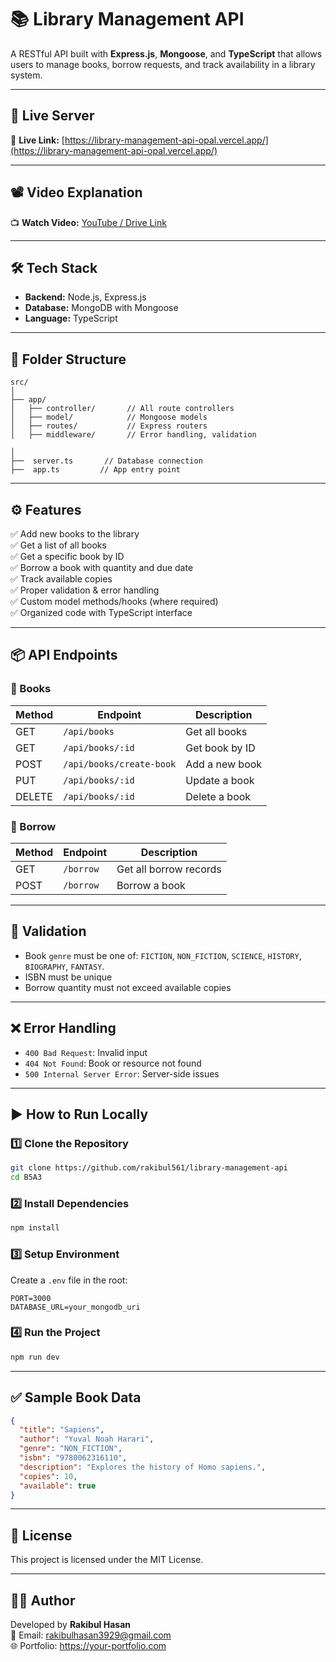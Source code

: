 
# 📚 Library Management API

A RESTful API built with **Express.js**, **Mongoose**, and **TypeScript** that allows users to manage books, borrow requests, and track availability in a library system.

---

## 🚀 Live Server

🔗 **Live Link:** [https://library-management-api-opal.vercel.app/](https://library-management-api-opal.vercel.app/)

---

## 📽 Video Explanation

📺 **Watch Video:** [YouTube / Drive Link](https://your-video-link.com)

---

## 🛠 Tech Stack

- **Backend:** Node.js, Express.js
- **Database:** MongoDB with Mongoose
- **Language:** TypeScript


---

## 📁 Folder Structure

```
src/
│
├── app/
│   ├── controller/       // All route controllers
│   ├── model/            // Mongoose models
│   ├── routes/           // Express routers
│   ├── middleware/       // Error handling, validation
        
│
├──  server.ts       // Database connection
├──  app.ts         // App entry point
```

---

## ⚙️ Features

✅ Add new books to the library  
✅ Get a list of all books  
✅ Get a specific book by ID  
✅ Borrow a book with quantity and due date  
✅ Track available copies  
✅ Proper validation & error handling  
✅ Custom model methods/hooks (where required)  
✅ Organized code with TypeScript interface

---

## 📦 API Endpoints

### 🔹 Books

| Method | Endpoint                  | Description            |
|--------|----------------           |------------------------|
| GET    | `/api/books`              | Get all books          |
| GET    | `/api/books/:id`          | Get book by ID         |
| POST   | `/api/books/create-book`  | Add a new book         |
| PUT    | `/api/books/:id`          | Update a book          |
| DELETE | `/api/books/:id`          | Delete a book          |

### 🔹 Borrow

| Method | Endpoint        | Description             |
|--------|-----------------|-------------------------|
| GET    | `/borrow`       | Get all borrow records  |
| POST   | `/borrow`       | Borrow a book           |

---

## 🧪 Validation

- Book `genre` must be one of: `FICTION`, `NON_FICTION`, `SCIENCE`, `HISTORY`, `BIOGRAPHY`, `FANTASY`.
- ISBN must be unique
- Borrow quantity must not exceed available copies

---

## ❌ Error Handling

- `400 Bad Request`: Invalid input
- `404 Not Found`: Book or resource not found
- `500 Internal Server Error`: Server-side issues

---

## ▶️ How to Run Locally

### 1️⃣ Clone the Repository
```bash
git clone https://github.com/rakibul561/library-management-api
cd B5A3
```

### 2️⃣ Install Dependencies
```bash
npm install
```

### 3️⃣ Setup Environment
Create a `.env` file in the root:
```
PORT=3000
DATABASE_URL=your_mongodb_uri
```

### 4️⃣ Run the Project
```bash
npm run dev
```

---

## ✅ Sample Book Data

```json
{
  "title": "Sapiens",
  "author": "Yuval Noah Harari",
  "genre": "NON_FICTION",
  "isbn": "9780062316110",
  "description": "Explores the history of Homo sapiens.",
  "copies": 10,
  "available": true
}
```

---

## 📄 License

This project is licensed under the MIT License.

---

## 🙋‍♂️ Author

Developed by **Rakibul Hasan**  
📧 Email: rakibulhasan3929@gmail.com  
🌐 Portfolio: https://your-portfolio.com
